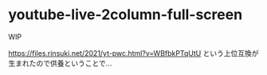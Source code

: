 # youtube-live-2column-full-screen

WIP

https://files.rinsuki.net/2021/yt-pwc.html?v=WBfbkPTqUtU という上位互換が生まれたので供養ということで...
